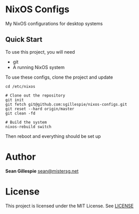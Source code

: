 # NixOS Configs
My NixOS configurations for desktop systems

## Quick Start
To use this project, you will need

 * git
 * A running NixOS system
 
To use these configs, clone the project and update

    cd /etc/nixos
    
    # Clone out the repository
    git init
    git fetch git@github.com:sgillespie/nixos-configs.git
    git reset --hard origin/master
    git clean -fd
    
    # Build the system
    nixos-rebuild switch
    
Then reboot and everything should be set up

# Author
**Sean Gillespie** [sean@mistersg.net](mailto:sean@mistersg.net)

# License
This project is licensed under the MIT License. See [LICENSE](LICENSE)
